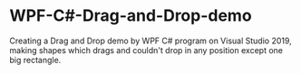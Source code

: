 # WPF-C#-Drag-and-Drop-demo
Creating a Drag and Drop demo by WPF C# program on Visual Studio 2019, making shapes which drags and couldn't drop in any position except one big rectangle.
